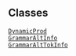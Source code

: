 ## Classes

<a href="../object/DynamicProd.html#DynamicProd"
target="main"><code>DynamicProd</code></a>  
<a href="../object/GrammarAltInfo.html#GrammarAltInfo"
target="main"><code>GrammarAltInfo</code></a>  
<a href="../object/GrammarAltTokInfo.html#GrammarAltTokInfo"
target="main"><code>GrammarAltTokInfo</code></a>  
